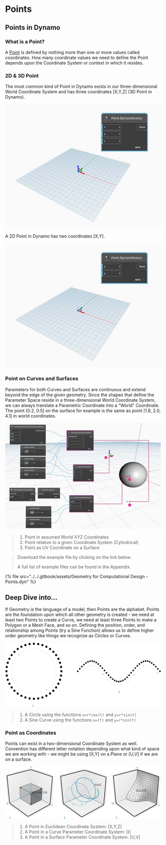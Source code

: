 # Points

## Points in Dynamo

### What is a Point?

A [Point](5-3\_points.md#point-as-coordinates) is defined by nothing more than one or more values called coordinates. How many coordinate values we need to define the Point depends upon the Coordinate System or context in which it resides.

### 2D & 3D Point

The most common kind of Point in Dynamo exists in our three-dimensional World Coordinate System and has three coordinates \[X,Y,Z] (3D Point in Dynamo).

![](<../images/5-2/3/points - 3d point in dynamo.jpg>)

A 2D Point in Dynamo has two coordinates \[X,Y].

![](<../images/5-2/3/points - 2d point in dynamo.jpg>)

### Point on Curves and Surfaces

Parameters for both Curves and Surfaces are continuous and extend beyond the edge of the given geometry. Since the shapes that define the Parameter Space reside in a three-dimensional World Coordinate System, we can always translate a Parametric Coordinate into a "World" Coordinate. The point \[0.2, 0.5] on the surface for example is the same as point \[1.8, 2.0, 4.1] in world coordinates.

![](<../images/5-2/3/points - xyz vs coord sys vs uv.jpg>)

> 1. Point in assumed World XYZ Coordinates
> 2. Point relative to a given Coordinate System (Cylindrical)
> 3. Point as UV Coordinate on a Surface

> Download the example file by clicking on the link below.
>
> A full list of example files can be found in the Appendix.

{% file src="../../.gitbook/assets/Geometry for Computational Design - Points.dyn" %}

## Deep Dive into...

If Geometry is the language of a model, then Points are the alphabet. Points are the foundation upon which all other geometry is created - we need at least two Points to create a Curve, we need at least three Points to make a Polygon or a Mesh Face, and so on. Defining the position, order, and relationship among Points (try a Sine Function) allows us to define higher order geometry like things we recognize as Circles or Curves.

![Point to Curve](../images/5-2/3/PointsAsBuildingBlocks-1.jpg)

> 1. A Circle using the functions `x=r*cos(t)` and `y=r*sin(t)`
> 2. A Sine Curve using the functions `x=(t)` and `y=r*sin(t)`

### Point as Coordinates

Points can exist in a two-dimensional Coordinate System as well. Convention has different letter notation depending upon what kind of space we are working with - we might be using \[X,Y] on a Plane or \[U,V] if we are on a surface.

![Point as Coordinates](../images/5-2/3/Coordinates.jpg)

> 1. A Point in Euclidean Coordinate System: \[X,Y,Z]
> 2. A Point in a Curve Parameter Coordinate System: \[t]
> 3. A Point in a Surface Parameter Coordinate System: \[U,V]
